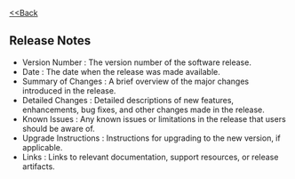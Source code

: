 [<<Back](../README.md)

## Release Notes

- Version Number        : The version number of the software release.
- Date                  : The date when the release was made available.
- Summary of Changes    : A brief overview of the major changes introduced in the release.
- Detailed Changes      : Detailed descriptions of new features, enhancements, bug fixes, and other changes made in the release.
- Known Issues          : Any known issues or limitations in the release that users should be aware of.
- Upgrade Instructions  : Instructions for upgrading to the new version, if applicable.
- Links                 : Links to relevant documentation, support resources, or release artifacts.
  